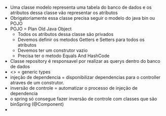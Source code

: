 - Uma classe modelo representa uma tabela do banco de dados e os atributos dessa classe vão representar os atributos
- Obrigatoriamente essa classe precisa seguir o modelo do java bin ou POJO
- POJO = Plan Old Java Object
    - Todos os atributos dessa classe são privados
    - Devemos definir os metodos Getters e Setters para todos os atributos
    - Devemos ter um construtor vazio
    - Precisa ter o metodo Equals And HashCode
- Classe repository é responsavel por realizar as querys dentro do banco de dados
- <> = generic types
- injeção de dependencia = disponibilizar dependencias para o controller atraves de um construtor.
- inversão de controle = automatizar o processo de injeção de dependencia
- o spring só consegue fazer inversão de controle com classes que são binSpring (@Component)
- 